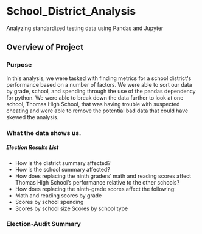 # School_District_Analysis
Analyzing standardized testing data using Pandas and Jupyter 
## Overview of Project

### Purpose

In this analysis, we were tasked with finding metrics for a school district's performance based on a number of factors. We were able to sort our data by grade, school, and spending through the use of the pandas dependency for python. We were able to break down the data further to look at one school, Thomas High School, that was having trouble with suspected cheating and were able to remove the potential bad data that could have skewed the analysis.

### What the data shows us.

##### Election Results List
- How is the district summary affected?
- How is the school summary affected?
- How does replacing the ninth graders’ math and reading scores affect Thomas High School’s performance relative to the other schools?
- How does replacing the ninth-grade scores affect the following:
- Math and reading scores by grade
- Scores by school spending
- Scores by school size
Scores by school type
### Election-Audit Summary

